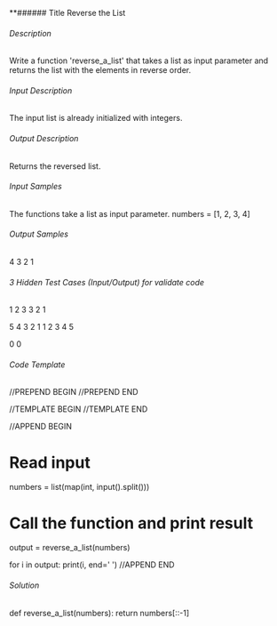 **###### Title
Reverse the List

###### Description
Write a function 'reverse_a_list' that takes a list as input parameter and
returns the list with the elements in reverse order.

###### Input Description
The input list is already initialized with integers.

###### Output Description
Returns the reversed list.


###### Input Samples
The functions take a list as input parameter.
numbers = [1, 2, 3, 4]


###### Output Samples
4 3 2 1


###### 3 Hidden Test Cases (Input/Output) for validate code
1 2 3
3 2 1

5 4 3 2 1
1 2 3 4 5

0
0

###### Code Template
//PREPEND BEGIN
//PREPEND END

//TEMPLATE BEGIN
//TEMPLATE END

//APPEND BEGIN
# Read input
numbers = list(map(int, input().split()))

# Call the function and print result
output = reverse_a_list(numbers)

for i in output:
    print(i, end=' ')
//APPEND END

###### Solution
def reverse_a_list(numbers):
    return numbers[::-1]

